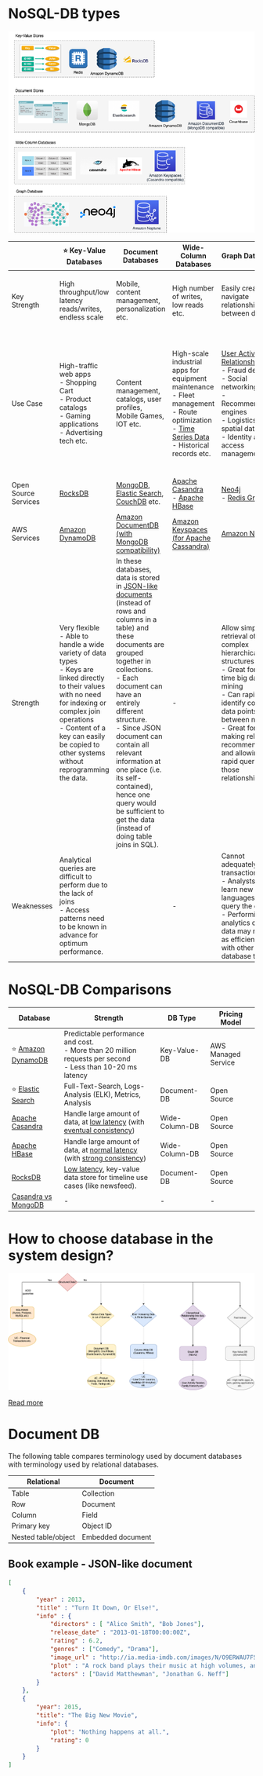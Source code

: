 # NoSQL-DB types

![img.png](assets/NoSQL-DifferentDBtypes.drawio.png)

|                      | :star: Key-Value Databases                                                                                                                                                                                                                                       | Document Databases                                                                                                                                                                                                                                                                                                                                                                                                                                                    | Wide-Column Databases                                                                                                                                                                                                                         | Graph Databases                                                                                                                                                                                                                                                               | Time-Series DB                                                                                                                                            | In-Memory                                                                                                                                                                                                                                                                                                | Ledger                                                                                                                              |
|----------------------|------------------------------------------------------------------------------------------------------------------------------------------------------------------------------------------------------------------------------------------------------------------|-----------------------------------------------------------------------------------------------------------------------------------------------------------------------------------------------------------------------------------------------------------------------------------------------------------------------------------------------------------------------------------------------------------------------------------------------------------------------|-----------------------------------------------------------------------------------------------------------------------------------------------------------------------------------------------------------------------------------------------|-------------------------------------------------------------------------------------------------------------------------------------------------------------------------------------------------------------------------------------------------------------------------------|-----------------------------------------------------------------------------------------------------------------------------------------------------------|----------------------------------------------------------------------------------------------------------------------------------------------------------------------------------------------------------------------------------------------------------------------------------------------------------|-------------------------------------------------------------------------------------------------------------------------------------|
| Key Strength         | High throughput/low latency reads/writes, endless scale                                                                                                                                                                                                          | Mobile, content management, personalization etc.                                                                                                                                                                                                                                                                                                                                                                                                                      | High number of writes, low reads etc.                                                                                                                                                                                                         | Easily create and navigate relationship between data                                                                                                                                                                                                                          | Collect, store and process data sequenced by time                                                                                                         | Query by key with microsecond latency                                                                                                                                                                                                                                                                    | Collect, Immutable and verifiable history of changes to app data                                                                    |
| Use Case             | High-traffic web apps<br/>- Shopping Cart<br/>- Product catalogs<br/>- Gaming applications<br/>- Advertising tech etc.                                                                                                                                           | Content management, catalogs, user profiles, Mobile Games, IOT etc.                                                                                                                                                                                                                                                                                                                                                                                                   | High-scale industrial apps for equipment maintenance<br/>- Fleet management<br/>- Route optimization<br/>- [Time Series Data](https://netflixtechblog.com/scaling-time-series-data-storage-part-i-ec2b6d44ba39)<br/>- Historical records etc. | [User Activity Relationship](../../../3_HLDDesignProblems/InstagramDesign/Readme.md)<br/>- Fraud detection<br/>- Social networking<br/>- Recommendation engines<br/>- Logistics & spatial data<br/>- Identity and access management etc.                                      | Home screen feed<br/>- Operations monitoring<br/>- Application metrics<br/>- Internet of Things sensor data<br/>- Real-time analytics, Event tracing etc. | Caching<br/>- Session management<br/>- Gaming leaderboards<br/>- Geospatial applications etc.                                                                                                                                                                                                            | Systems of record<br/>- Supply chain<br/>- Registrations<br/>- Banking transactions etc.                                            |
| Open Source Services | [RocksDB](RocksDB.md)                                                                                                                                                                                                                                            | [MongoDB](MongoDB), [Elastic Search](../Search-Indexes/ElasticSearch), [CouchDB](https://couchdb.apache.org) etc.                                                                                                                                                                                                                                                                                                                                                     | [Apache Casandra](ApacheCasandra.md)<br/>- [Apache HBase](ApacheHBase.md)                                                                                                                                                                     | [Neo4j](Neo4j.md)<br/>- [Redis Graph](../In-Memory-Cache/Redis/RedisGraph.md)                                                                                                                                                                                                 | [InfluxDB](https://en.wikipedia.org/wiki/InfluxDB)                                                                                                        | -                                                                                                                                                                                                                                                                                                        | [Redis](../In-Memory-Cache/Redis)                                                                                                   |
| AWS Services         | [Amazon DynamoDB](../../../2_AWSComponents/6_DatabaseServices/AmazonDynamoDB/Readme.md)                                                                                                                                                                          | [Amazon DocumentDB (with MongoDB compatibility)](../../../2_AWSComponents/6_DatabaseServices/Readme.md)                                                                                                                                                                                                                                                                                                                                                               | [Amazon Keyspaces (for Apache Cassandra)](../../../2_AWSComponents/6_DatabaseServices/AmazonKeySpaces.md)                                                                                                                                     | [Amazon Neptune](https://aws.amazon.com/neptune/)                                                                                                                                                                                                                             | [Amazon Timestream](https://aws.amazon.com/timestream/)                                                                                                   | [Amazon Elastic Cache](../../../2_AWSComponents/6_DatabaseServices/AmazonElasticCache.md)                                                                                                                                                                                                                | [Amazon Quantum Ledger Database (QLDB)](https://aws.amazon.com/qldb/)                                                               |
| Strength             | Very flexible<br/>- Able to handle a wide variety of data types<br/>- Keys are linked directly to their values with no need for indexing or complex join operations<br/>- Content of a key can easily be copied to other systems without reprogramming the data. | In these databases, data is stored in [JSON-like documents](https://aws.amazon.com/nosql/document/) (instead of rows and columns in a table) and these documents are grouped together in collections.<br/>- Each document can have an entirely different structure.<br/>- Since JSON document can contain all relevant information at one place (i.e. its self-contained), hence one query would be sufficient to get the data (instead of doing table joins in SQL). | -                                                                                                                                                                                                                                             | Allow simple, fast retrieval of complex hierarchical structures<br/>- Great for real-time big data mining<br/>- Can rapidly identify common data points between nodes<br/>- Great for making relevant recommendations and allowing for rapid querying of those relationships. | -                                                                                                                                                         | Support the most demanding applications requiring sub-millisecond response times<br/>- Great for caching, gaming, and session store<br/>- Adapt to changes in demands by scaling out and in without downtime<br/>- Provide ultrafast (sub-microsecond latency) and inexpensive access to copies of data. | Data that is rapidly changing or is seldom accessed<br/>- Application using the in-memory store has a low tolerance for stale data. |                                                                                          |
| Weaknesses           | Analytical queries are difficult to perform due to the lack of joins<br/>- Access patterns need to be known in advance for optimum performance.                                                                                                                  |                                                                                                                                                                                                                                                                                                                                                                                                                                                                       | -                                                                                                                                                                                                                                             | Cannot adequately store transactional data<br/>- Analysts must learn new languages to query the data<br/>- Performing analytics on the data may not be as efficient as with other database types.                                                                             |                                                                                                                                                           |                                                                                                                                                                                                                                                                                                          |                                                                                                                                     |

# NoSQL-DB Comparisons

| Database                                                                                       | Strength                                                                                                                                                                                                    | DB Type        | Pricing Model |
|------------------------------------------------------------------------------------------------|-------------------------------------------------------------------------------------------------------------------------------------------------------------------------------------------------------------|----------------|--------------|
| :star: [Amazon DynamoDB](../../../2_AWSComponents/6_DatabaseServices/AmazonDynamoDB/Readme.md) | Predictable performance and cost. <br/>- More than 20 million requests per second <br/>- Less than 10-20 ms latency                                                                                         | Key-Value-DB   | AWS Managed Service |
| :star: [Elastic Search](../Search-Indexes/ElasticSearch)                                       | Full-Text-Search, Logs-Analysis (ELK), Metrics, Analysis                                                                                                                                                    | Document-DB    | Open Source  |
| [Apache Casandra](ApacheCasandra.md)                                                           | Handle large amount of data, at [low latency](../../0_SystemGlossaries/Scalability/LatencyThroughput.md) (with [eventual consistency](../../0_SystemGlossaries/Database/ReplicationAndDataConsistency.md))  | Wide-Column-DB | Open Source  |
| [Apache HBase](ApacheHBase.md)                                                                 | Handle large amount of data, at [normal latency](../../0_SystemGlossaries/Scalability/LatencyThroughput.md) (with [strong consistency](../../0_SystemGlossaries/Database/ReplicationAndDataConsistency.md)) | Wide-Column-DB | Open Source  |
| [RocksDB](RocksDB.md)                                                                          | [Low latency](../../0_SystemGlossaries/Scalability/LatencyThroughput.md), key-value data store for timeline use cases (like newsfeed).                                                                      | Document-DB    | Open Source  |
| [Casandra vs MongoDB](CasandraVsMongoDB.md)                                                    | -                                                                                                                                                                                                           | -              | -            |

# How to choose database in the system design?

![img.png](../assests/DecideDatabase.drawio.png)

[Read more](../DecideDatabase.md)

# Document DB

The following table compares terminology used by document databases with terminology used by relational databases.

| Relational          | Document          |
|---------------------|-------------------|
| Table               | Collection        |
| Row                 | Document          |
| Column              | Field             |
| Primary key         | Object ID         |
| Nested table/object | Embedded document |


## Book example - JSON-like document

````json
[
    {
        "year" : 2013,
        "title" : "Turn It Down, Or Else!",
        "info" : {
            "directors" : [ "Alice Smith", "Bob Jones"],
            "release_date" : "2013-01-18T00:00:00Z",
            "rating" : 6.2,
            "genres" : ["Comedy", "Drama"],
            "image_url" : "http://ia.media-imdb.com/images/N/O9ERWAU7FS797AJ7LU8HN09AMUP908RLlo5JF90EWR7LJKQ7@@._V1_SX400_.jpg",
            "plot" : "A rock band plays their music at high volumes, annoying the neighbors.",
            "actors" : ["David Matthewman", "Jonathan G. Neff"]
        }
    },
    {
        "year": 2015,
        "title": "The Big New Movie",
        "info": {
            "plot": "Nothing happens at all.",
            "rating": 0
        }
    }
]
````
